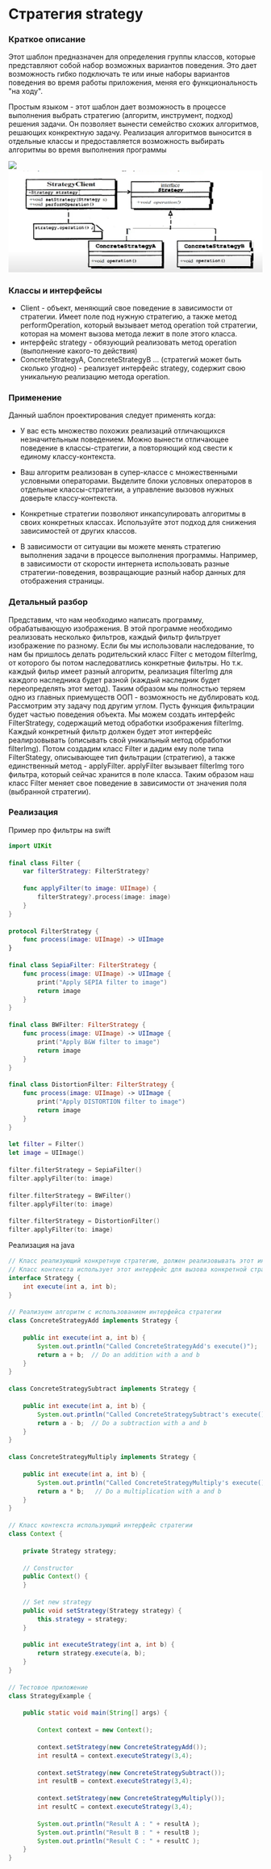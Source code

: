 # Стратегия strategy
### Краткое описание
Этот шаблон предназначен для определения группы классов, которые представляют собой набор возможных вариантов поведения. Это дает возможность гибко подключать те или
иные наборы вариантов поведения во время работы приложения, меняя его функциональность "на ходу".

Простым языком - этот шаблон дает возможность в процессе выполнения выбрать стратегию (алгоритм, инструмент, подход) решения задачи. Он позволяет вынести семейство схожих алгоритмов, решающих конкректную задачу. Реализация алгоритмов выносится в отдельные классы и предоставляется возможность выбирать алгоритмы во время выполнения программы

![](https://habrastorage.org/r/w780/getpro/habr/post_images/8d8/303/cdb/8d8303cdbc70de33f376454c2eb6934a.jpg)
![](https://github.com/mperestoronin/JavaPatterns/blob/main/photos/strategy1.png)

### Классы и интерфейсы
- Client - объект, меняющий свое поведение в зависимости от стратегии. Имеет поле под нужную стратегию, а также метод performOperation, который вызывает метод operation той стратегии, которая на момент вызова метода лежит в поле этого класса.
- интерфейс strategy - обязующий реализовать метод operation (выполнение какого-то действия)
- ConcreteStrategyA, ConcreteStrategyB ... (стратегий может быть сколько угодно) - реализует интерфейс strategy, содержит свою уникальную реализацию метода operation.

### Применение 
Данный шаблон проектирования следует применять когда:
- У вас есть множество похожих реализаций отличающихся незначительным поведением. Можно вынести отличающее поведение в классы-стратегии, а повторяющий код свести к единому классу-контекста. 

- Ваш алгоритм реализован в супер-классе с множественными условными операторами. Выделите блоки условных операторов в отдельные классы-стратегии, а управление вызовов нужных доверьте классу-контекста. 

- Конкретные стратегии позволяют инкапсулировать алгоритмы в своих конкретных классах. Используйте этот подход для снижения зависимостей от других классов. 

- В зависимости от ситуации вы можете менять стратегию выполнения задачи в процессе выполнения программы. Например, в зависимости от скорости интернета использовать разные стратегии-поведения, возвращающие разный набор данных для отображения страницы.

### Детальный разбор
Представим, что нам необходимо написать программу, обрабатывающую изображения. В этой программе необходимо реализовать несколько фильтров, каждый фильтр фильтрует изображение по разному. Если бы мы использовали наследование, то нам бы пришлось делать родительский класс Filter с методом filterImg, от которого бы потом наследоватлись конкретные фильтры. Но т.к. каждый фильр имеет разный алгоритм, реализация filterImg для каждого наследника будет разной (каждый наследник будет переопределять этот метод). Таким образом мы полностью теряем одно из главных приемуществ ООП - возможность не дублировать код. Рассмотрим эту задачу под другим углом. Пусть функция фильтрации будет частью поведения объекта. Мы можем создать интерфейс FilterStrategy, содержащий метод обработки изображения filterImg. Каждый конкретный фильтр должен будет этот интерфейс реалирзовывать (описывать свой уникальный метод обработки filterImg). Потом создадим класс Filter и дадим ему поле типа FilterStategy, описывающее тип фильтрации (стратегию), а также единственный метод - applyFilter. applyFilter вызывает filterImg того фильтра, который сейчас хранится в поле класса. Таким образом наш класс Filter  меняет свое поведение в зависимости от значения поля (выбранной стратегии).

### Реализация
Пример про фильтры на swift
``` swift
import UIKit

final class Filter {
    var filterStrategy: FilterStrategy?
    
    func applyFilter(to image: UIImage) {
        filterStrategy?.process(image: image)
    }
}

protocol FilterStrategy {
    func process(image: UIImage) -> UIImage
}

final class SepiaFilter: FilterStrategy {
    func process(image: UIImage) -> UIImage {
        print("Apply SEPIA filter to image")
        return image
    }
}

final class BWFilter: FilterStrategy {
    func process(image: UIImage) -> UIImage {
        print("Apply B&W filter to image")
        return image
    }
}

final class DistortionFilter: FilterStrategy {
    func process(image: UIImage) -> UIImage {
        print("Apply DISTORTION filter to image")
        return image
    }
}

let filter = Filter()
let image = UIImage()

filter.filterStrategy = SepiaFilter()
filter.applyFilter(to: image)

filter.filterStrategy = BWFilter()
filter.applyFilter(to: image)

filter.filterStrategy = DistortionFilter()
filter.applyFilter(to: image)
```
Реализация на java
``` java
// Класс реализующий конкретную стратегию, должен реализовывать этот интерфейс
// Класс контекста использует этот интерфейс для вызова конкретной стратегии
interface Strategy {
    int execute(int a, int b); 
}

// Реализуем алгоритм с использованием интерфейса стратегии
class ConcreteStrategyAdd implements Strategy {
 
    public int execute(int a, int b) {
        System.out.println("Called ConcreteStrategyAdd's execute()");
        return a + b;  // Do an addition with a and b
    }
}
 
class ConcreteStrategySubtract implements Strategy {
 
    public int execute(int a, int b) {
        System.out.println("Called ConcreteStrategySubtract's execute()");
        return a - b;  // Do a subtraction with a and b
    }
}
 
class ConcreteStrategyMultiply implements Strategy {
 
    public int execute(int a, int b) {
        System.out.println("Called ConcreteStrategyMultiply's execute()");
        return a * b;   // Do a multiplication with a and b
    }    
}

// Класс контекста использующий интерфейс стратегии
class Context {
 
    private Strategy strategy;
 
    // Constructor
    public Context() {
    }

    // Set new strategy
    public void setStrategy(Strategy strategy) {
        this.strategy = strategy;
    }

    public int executeStrategy(int a, int b) {
        return strategy.execute(a, b);
    }
}
 
// Тестовое приложение
class StrategyExample {
 
    public static void main(String[] args) {
 
        Context context = new Context();
 
        context.setStrategy(new ConcreteStrategyAdd());
        int resultA = context.executeStrategy(3,4);
 
        context.setStrategy(new ConcreteStrategySubtract());
        int resultB = context.executeStrategy(3,4);
 
        context.setStrategy(new ConcreteStrategyMultiply());
        int resultC = context.executeStrategy(3,4);

        System.out.println("Result A : " + resultA );
        System.out.println("Result B : " + resultB );
        System.out.println("Result C : " + resultC );
    }
}
```
